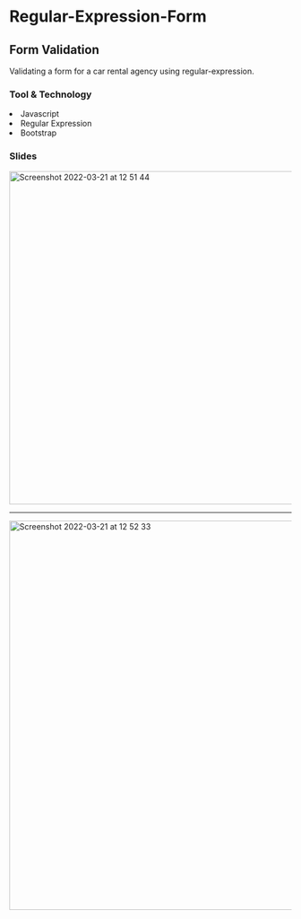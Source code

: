# Regular-Expression-Form

## Form Validation
<p>Validating a form for a car rental agency using regular-expression.</p>

### Tool & Technology
<li>Javascript</li>
<li>Regular Expression</li>
<li>Bootstrap</li>

### Slides

<div>
 <img width="594" alt="Screenshot 2022-03-21 at 12 51 44" src="https://user-images.githubusercontent.com/79321645/159255905-563539ab-4795-404f-bae1-0c6e305488ef.png">
</div>
<hr>
 <div>
<img width="694" alt="Screenshot 2022-03-21 at 12 52 33" src="https://user-images.githubusercontent.com/79321645/159255962-12845353-676f-4bca-95b0-8731f1cb0a31.png">
</div>
